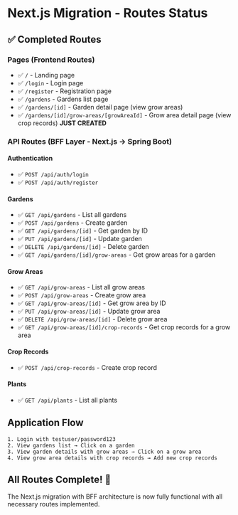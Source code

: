 # Next.js Migration - Routes Status

## ✅ Completed Routes

### Pages (Frontend Routes)
- ✅ `/` - Landing page
- ✅ `/login` - Login page
- ✅ `/register` - Registration page
- ✅ `/gardens` - Gardens list page
- ✅ `/gardens/[id]` - Garden detail page (view grow areas)
- ✅ `/gardens/[id]/grow-areas/[growAreaId]` - Grow area detail page (view crop records) **JUST CREATED**

### API Routes (BFF Layer - Next.js → Spring Boot)

#### Authentication
- ✅ `POST /api/auth/login`
- ✅ `POST /api/auth/register`

#### Gardens
- ✅ `GET /api/gardens` - List all gardens
- ✅ `POST /api/gardens` - Create garden
- ✅ `GET /api/gardens/[id]` - Get garden by ID
- ✅ `PUT /api/gardens/[id]` - Update garden
- ✅ `DELETE /api/gardens/[id]` - Delete garden
- ✅ `GET /api/gardens/[id]/grow-areas` - Get grow areas for a garden

#### Grow Areas
- ✅ `GET /api/grow-areas` - List all grow areas
- ✅ `POST /api/grow-areas` - Create grow area
- ✅ `GET /api/grow-areas/[id]` - Get grow area by ID
- ✅ `PUT /api/grow-areas/[id]` - Update grow area
- ✅ `DELETE /api/grow-areas/[id]` - Delete grow area
- ✅ `GET /api/grow-areas/[id]/crop-records` - Get crop records for a grow area

#### Crop Records
- ✅ `POST /api/crop-records` - Create crop record

#### Plants
- ✅ `GET /api/plants` - List all plants

## Application Flow

```
1. Login with testuser/password123
2. View gardens list → Click on a garden
3. View garden details with grow areas → Click on a grow area
4. View grow area details with crop records → Add new crop records
```

## All Routes Complete! 🎉

The Next.js migration with BFF architecture is now fully functional with all necessary routes implemented.

